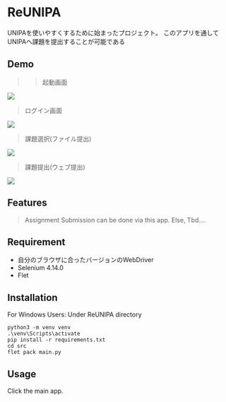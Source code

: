 # ReUNIPA
UNIPAを使いやすくするために始まったプロジェクト。
このアプリを通してUNIPAへ課題を提出することが可能である

## Demo
>>起動画面
<img src="https://github.com/sarushili0430/ReUNIPA/assets/38129719/92d5f9cc-93ea-4fef-8d99-2c7904993eb8">

>ログイン画面
<img src="https://github.com/sarushili0430/ReUNIPA/assets/38129719/37ec9fab-be08-405a-9b0e-85806b4841db">

>課題選択(ファイル提出)
<img src="https://github.com/sarushili0430/ReUNIPA/assets/38129719/68d414a9-0763-43a5-a28d-9765fcb112d0">

>課題提出(ウェブ提出)
<img src="https://github.com/sarushili0430/ReUNIPA/assets/38129719/e580af90-95e9-407d-8986-f1c4d5674a8e">

## Features
>Assignment Submission can be done via this app.
Else, Tbd....

## Requirement
* 自分のブラウザに合ったバージョンのWebDriver  
* Selenium 4.14.0
* Flet

## Installation
For Windows Users:
Under ReUNIPA directory
```
python3 -m venv venv
.\venv\Scripts\activate
pip install -r requirements.txt
cd src
flet pack main.py
```

## Usage
Click the main app.
